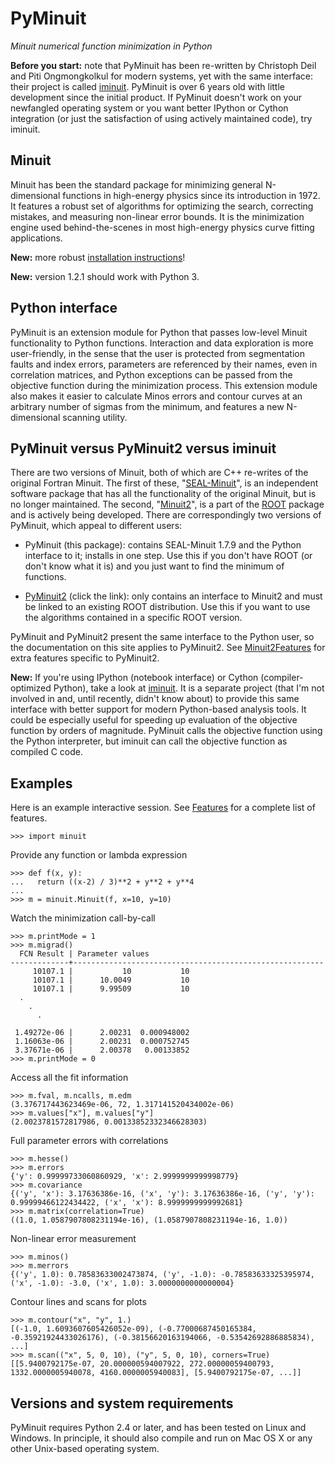 # PyMinuit #
_Minuit numerical function minimization in Python_

**Before you start:** note that PyMinuit has been re-written by Christoph Deil and Piti Ongmongkolkul for modern systems, yet with the same interface: their project is called [iminuit](http://iminuit.github.io/iminuit/index.html).  PyMinuit is over 6 years old with little development since the initial product.  If PyMinuit doesn't work on your newfangled operating system or you want better IPython or Cython integration (or just the satisfaction of using actively maintained code), try iminuit.

## Minuit ##

Minuit has been the standard package for minimizing general N-dimensional functions in high-energy physics since its introduction in 1972.  It features a robust set of algorithms for optimizing the search, correcting mistakes, and measuring non-linear error bounds.  It is the minimization engine used behind-the-scenes in most high-energy physics curve fitting applications.

**New:** more robust [installation instructions](HowToInstall.md)!

**New:** version 1.2.1 should work with Python 3.

## Python interface ##

PyMinuit is an extension module for Python that passes low-level Minuit functionality to Python functions.  Interaction and data exploration is more user-friendly, in the sense that the user is protected from segmentation faults and index errors, parameters are referenced by their names, even in correlation matrices, and Python exceptions can be passed from the objective function during the minimization process.  This extension module also makes it easier to calculate Minos errors and contour curves at an arbitrary number of sigmas from the minimum, and features a new N-dimensional scanning utility.

## PyMinuit versus PyMinuit2 versus iminuit ##

There are two versions of Minuit, both of which are C++ re-writes of the original Fortran Minuit.  The first of these, "[SEAL-Minuit](http://seal.web.cern.ch/seal/snapshot/work-packages/mathlibs/minuit/)", is an independent software package that has all the functionality of the original Minuit, but is no longer maintained.  The second, "[Minuit2](http://seal.web.cern.ch/seal/MathLibs/5_0_8/Minuit2/html/)", is a part of the [ROOT](http://root.cern.ch) package and is actively being developed.  There are correspondingly two versions of PyMinuit, which appeal to different users:

  * PyMinuit (this package): contains SEAL-Minuit 1.7.9 and the Python interface to it; installs in one step.  Use this if you don't have ROOT (or don't know what it is) and you just want to find the minimum of functions.

  * [PyMinuit2](http://code.google.com/p/pyminuit2) (click the link): only contains an interface to Minuit2 and must be linked to an existing ROOT distribution.  Use this if you want to use the algorithms contained in a specific ROOT version.

PyMinuit and PyMinuit2 present the same interface to the Python user, so the documentation on this site applies to PyMinuit2. See [Minuit2Features](http://code.google.com/p/pyminuit2/wiki/Minuit2Features) for extra features specific to PyMinuit2.

**New:** If you're using IPython (notebook interface) or Cython (compiler-optimized Python), take a look at [iminuit](http://iminuit.github.io/iminuit/index.html).  It is a separate project (that I'm not involved in and, until recently, didn't know about) to provide this same interface with better support for modern Python-based analysis tools.  It could be especially useful for speeding up evaluation of the objective function by orders of magnitude.  PyMinuit calls the objective function using the Python interpreter, but iminuit can call the objective function as compiled C code.

## Examples ##

Here is an example interactive session.  See [Features](Features.md) for a complete list of features.
```
>>> import minuit
```
Provide any function or lambda expression
```
>>> def f(x, y):
...   return ((x-2) / 3)**2 + y**2 + y**4
... 
>>> m = minuit.Minuit(f, x=10, y=10)
```
Watch the minimization call-by-call
```
>>> m.printMode = 1
>>> m.migrad()
  FCN Result | Parameter values
-------------+--------------------------------------------------------
     10107.1 |           10           10
     10107.1 |      10.0049           10
     10107.1 |      9.99509           10
  .
    .
      .

 1.49272e-06 |      2.00231  0.000948002
 1.16063e-06 |      2.00231  0.000752745
 3.37671e-06 |      2.00378   0.00133852
>>> m.printMode = 0
```
Access all the fit information
```
>>> m.fval, m.ncalls, m.edm
(3.376717443623469e-06, 72, 1.317141520434002e-06)
>>> m.values["x"], m.values["y"]
(2.0023781572817986, 0.00133852332346628303)
```
Full parameter errors with correlations
```
>>> m.hesse()
>>> m.errors
{'y': 0.99999733060860929, 'x': 2.9999999999998779}
>>> m.covariance
{('y', 'x'): 3.17636386e-16, ('x', 'y'): 3.17636386e-16, ('y', 'y'): 0.99999466122434422, ('x', 'x'): 8.9999999999992681}
>>> m.matrix(correlation=True)
((1.0, 1.0587907808231194e-16), (1.0587907808231194e-16, 1.0))
```
Non-linear error measurement
```
>>> m.minos()
>>> m.merrors
{('y', 1.0): 0.78583633002473874, ('y', -1.0): -0.78583633325395974, ('x', -1.0): -3.0, ('x', 1.0): 3.0000000000000004}
```
Contour lines and scans for plots
```
>>> m.contour("x", "y", 1.)
[(-1.0, 1.6093607605426052e-09), (-0.77000687450165384, -0.35921924433026176), (-0.38156620163194066, -0.53542692886885834), ...]
>>> m.scan(("x", 5, 0, 10), ("y", 5, 0, 10), corners=True)
[[5.9400792175e-07, 20.000000594007922, 272.00000059400793, 1332.0000005940078, 4160.0000005940083], [5.9400792175e-07, ...]]
```

## Versions and system requirements ##

PyMinuit requires Python 2.4 or later, and has been tested on Linux and Windows.  In principle, it should also compile and run on Mac OS X or any other Unix-based operating system.
